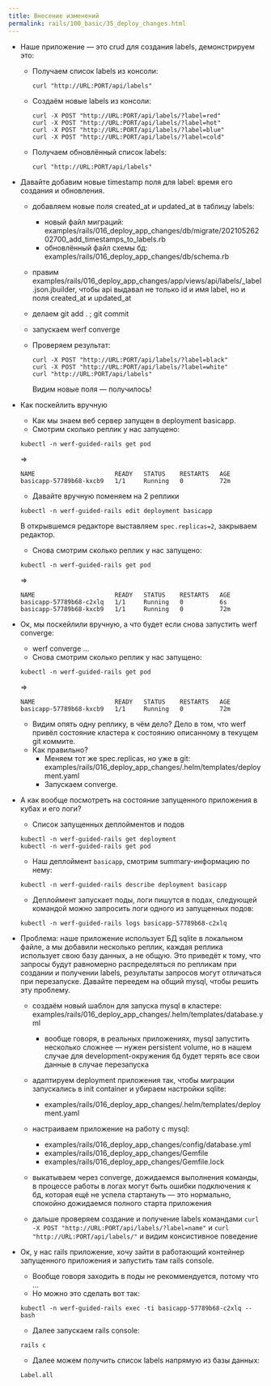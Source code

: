 ```yaml
---
title: Внесение изменений
permalink: rails/100_basic/35_deploy_changes.html
---
```


 - Наше приложение ­— это crud для создания labels, демонстрируем это:
    - Получаем список labels из консоли:

        ```
        curl "http://URL:PORT/api/labels"
        ```

    - Создаём новые labels из консоли:

        ```
        curl -X POST "http://URL:PORT/api/labels/?label=red"
        curl -X POST "http://URL:PORT/api/labels/?label=hot"
        curl -X POST "http://URL:PORT/api/labels/?label=blue"
        curl -X POST "http://URL:PORT/api/labels/?label=cold"
        ```

    - Получаем обновлённый список labels:

        ```
        curl "http://URL:PORT/api/labels"
        ```

 - Давайте добавим новые timestamp поля для label: время его создания и обновления.
    - добавляем новые поля created_at и updated_at в таблицу labels:
        - новый файл миграций: examples/rails/016_deploy_app_changes/db/migrate/20210526202700_add_timestamps_to_labels.rb
        - обновлённый файл схемы бд: examples/rails/016_deploy_app_changes/db/schema.rb
    - правим examples/rails/016_deploy_app_changes/app/views/api/labels/_label.json.jbuilder, чтобы api выдавал не только id и имя label, но и поля created_at и updated_at
    - делаем git add . ; git commit
    - запускаем werf converge

    - Проверяем результат:
    
      ```
      curl -X POST "http://URL:PORT/api/labels/?label=black"
      curl -X POST "http://URL:PORT/api/labels/?label=white"
      curl "http://URL:PORT/api/labels"
      ```

      Видим новые поля — получилось!

 - Как поскейлить вручную
    - Как мы знаем веб сервер запущен в deployment basicapp.
    - Смотрим сколько реплик у нас запущено:

    ```
    kubectl -n werf-guided-rails get pod
    ```
     
    =>

    ```
    NAME                      READY   STATUS    RESTARTS   AGE
    basicapp-57789b68-kxcb9   1/1     Running   0          72m
    ```

    - Давайте вручную поменяем на 2 реплики
    
    ```
    kubectl -n werf-guided-rails edit deployment basicapp
    ```

    В открывшемся редакторе выставляем `spec.replicas=2`, закрываем редактор.

    - Снова смотрим сколько реплик у нас запущено:

    ```
    kubectl -n werf-guided-rails get pod
    ```
     
    =>

    ```
    NAME                      READY   STATUS    RESTARTS   AGE
    basicapp-57789b68-c2xlq   1/1     Running   0          6s
    basicapp-57789b68-kxcb9   1/1     Running   0          72m
    ```

 - Ок, мы поскейлили вручную, а что будет если снова запустить werf converge:
    - werf converge ...
    - Снова смотрим сколько реплик у нас запущено:

    ```
    kubectl -n werf-guided-rails get pod
    ```
     
    =>

    ```
    NAME                      READY   STATUS    RESTARTS   AGE
    basicapp-57789b68-kxcb9   1/1     Running   0          72m
    ```

    - Видим опять одну реплику, в чём дело? Дело в том, что werf привёл состояние кластера к состоянию описанному в текущем git коммите.
    - Как правильно?
        - Меняем тот же spec.replicas, но уже в git: examples/rails/016_deploy_app_changes/.helm/templates/deployment.yaml
        - Запускаем converge.
        
 - А как вообще посмотреть на состояние запущенного приложения в кубах и его логи?
    - Список запущенных деплойментов и подов

    ```
    kubectl -n werf-guided-rails get deployment
    kubectl -n werf-guided-rails get pod
    ```

    - Наш деплоймент `basicapp`, смотрим summary-информацию по нему:

    ```
    kubectl -n werf-guided-rails describe deployment basicapp
    ```

    - Деплоймент запускает поды, логи пишутся в подах, следующей командой можно запросить логи одного из запущенных подов:

    ```
    kubectl -n werf-guided-rails logs basicapp-57789b68-c2xlq
    ```

 - Проблема: наше приложение использует БД sqlite в локальном файле, а мы добавили несколько реплик, каждая реплика использует свою базу данных, а не общую. Это приведёт к тому, что запросы будут равномерно распределяться по репликам при создании и получении labels, результаты запросов могут отличаться при перезапуске. Давайте переедем на общий mysql, чтобы решить эту проблему.

    - создаём новый шаблон для запуска mysql в кластере: examples/rails/016_deploy_app_changes/.helm/templates/database.yml
        - вообще говоря, в реальных приложениях, mysql запустить несколько сложнее — нужен persistent volume, но в нашем случае для development-окружения бд будет терять все свои данные в случае перезапуска

    - адаптируем deployment приложения так, чтобы миграции запускались в init container и убираем настройки sqlite:
        - examples/rails/016_deploy_app_changes/.helm/templates/deployment.yaml

    - настраиваем приложение на работу с mysql:
        - examples/rails/016_deploy_app_changes/config/database.yml
        - examples/rails/016_deploy_app_changes/Gemfile
        - examples/rails/016_deploy_app_changes/Gemfile.lock
    
    - выкатываем через converge, дожидаемся выполнения команды, в процессе работы в логах могут быть ошибки подключения к бд, которая ещё не успела стартануть — это нормально, спокойно дожидаемся полного старта приложения

    - дальше проверяем создание и получение labels командами `curl -X POST "http://URL:PORT/api/labels/?label=name"` и `curl "http://URL:PORT/api/labels/"` и видим консистивное поведение

 - Ок, у нас rails приложение, хочу зайти в работающий контейнер запущенного приложения и запустить там rails console.
    - Вообще говоря заходить в поды не рекоммендуется, потому что ...
    - Но можно это сделать вот так:

    ```
    kubectl -n werf-guided-rails exec -ti basicapp-57789b68-c2xlq -- bash
    ```

    - Далее запускаем rails console:

    ```
    rails c
    ```

    - Далее можем получить список labels напрямую из базы данных:

    ```
    Label.all
    ```
